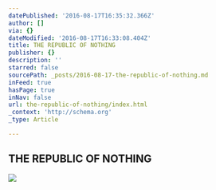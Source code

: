```yaml
---
datePublished: '2016-08-17T16:35:32.366Z'
author: []
via: {}
dateModified: '2016-08-17T16:33:08.404Z'
title: THE REPUBLIC OF NOTHING
publisher: {}
description: ''
starred: false
sourcePath: _posts/2016-08-17-the-republic-of-nothing.md
inFeed: true
hasPage: true
inNav: false
url: the-republic-of-nothing/index.html
_context: 'http://schema.org'
_type: Article

---
```

## THE REPUBLIC OF NOTHING
![](https://s3-us-west-2.amazonaws.com/the-grid-img/p/bd64b4696516aec9786618785502ebf4a9bedcea.png)